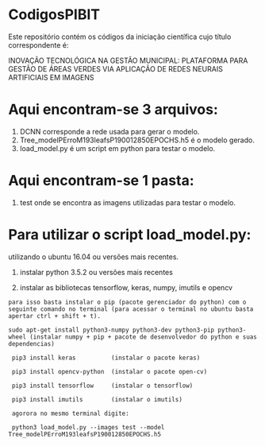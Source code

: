 # CodigosPIBIT
Este repositório contém os códigos da iniciação científica cujo título correspondente é:

INOVAÇÃO TECNOLÓGICA NA GESTÃO MUNICIPAL: 
  PLATAFORMA PARA GESTÃO DE ÁREAS VERDES VIA APLICAÇÃO DE REDES NEURAIS ARTIFICIAIS EM IMAGENS

# Aqui encontram-se 3 arquivos:
  1) DCNN corresponde a rede usada para gerar o modelo.
  2) Tree_modelPErroM193leafsP190012850EPOCHS.h5 é o modelo gerado.
  3) load_model.py é um script em python para testar o modelo.
  
# Aqui encontram-se 1 pasta:
1) test onde se encontra as imagens utilizadas para testar o modelo.
  
# Para utilizar o script load_model.py:
  utilizando o ubuntu 16.04 ou versões mais recentes.
  1) instalar python 3.5.2 ou versões mais recentes
  
  2) instalar as bibliotecas tensorflow, keras, numpy, imutils e opencv
  
    para isso basta instalar o pip (pacote gerenciador do python) com o seguinte comando no terminal (para acessar o terminal no ubuntu basta apertar ctrl + shift + t).
    
    sudo apt-get install python3-numpy python3-dev python3-pip python3-wheel (instalar numpy + pip + pacote de desenvolvedor do python e suas dependencias)
    
     pip3 install keras          (instalar o pacote keras)
     
     pip3 install opencv-python  (instalar o pacote open-cv)
     
     pip3 install tensorflow     (instalar o tensorflow)
     
     pip3 install imutils        (instalar o imutils)
     
     agorora no mesmo terminal digite:
     
     python3 load_model.py --images test --model Tree_modelPErroM193leafsP190012850EPOCHS.h5
     
